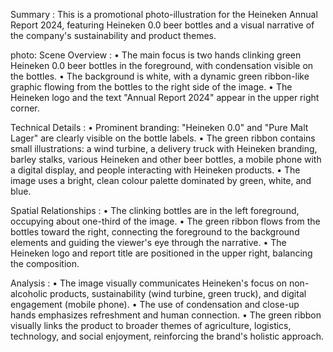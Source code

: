 Summary : This is a promotional photo-illustration for the Heineken Annual Report 2024, featuring Heineken 0.0 beer bottles and a visual narrative of the company's sustainability and product themes.

photo:
Scene Overview :
  • The main focus is two hands clinking green Heineken 0.0 beer bottles in the foreground, with condensation visible on the bottles.
  • The background is white, with a dynamic green ribbon-like graphic flowing from the bottles to the right side of the image.
  • The Heineken logo and the text "Annual Report 2024" appear in the upper right corner.

Technical Details :
  • Prominent branding: "Heineken 0.0" and "Pure Malt Lager" are clearly visible on the bottle labels.
  • The green ribbon contains small illustrations: a wind turbine, a delivery truck with Heineken branding, barley stalks, various Heineken and other beer bottles, a mobile phone with a digital display, and people interacting with Heineken products.
  • The image uses a bright, clean colour palette dominated by green, white, and blue.

Spatial Relationships :
  • The clinking bottles are in the left foreground, occupying about one-third of the image.
  • The green ribbon flows from the bottles toward the right, connecting the foreground to the background elements and guiding the viewer's eye through the narrative.
  • The Heineken logo and report title are positioned in the upper right, balancing the composition.

Analysis :
  • The image visually communicates Heineken's focus on non-alcoholic products, sustainability (wind turbine, green truck), and digital engagement (mobile phone).
  • The use of condensation and close-up hands emphasizes refreshment and human connection.
  • The green ribbon visually links the product to broader themes of agriculture, logistics, technology, and social enjoyment, reinforcing the brand's holistic approach. <!-- figure, from page 0 (l=0.000,t=0.005,r=0.999,b=1.001), with ID cf2bc419-28e4-485b-8b37-1a2d04eaf1d4 -->